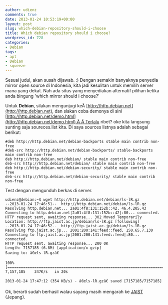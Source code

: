 ```yaml
---
author: udienz
comments: true
date: 2013-01-24 10:53:19+00:00
layout: post
slug: which-debian-repository-should-i-choose
title: Which debian repository should i choose?
wordpress_id: 728
categories:
- Debian
tags:
- apt
- Debian
- squeeze
---
```


Sesuai judul, akan susah dijawab. :) Dengan semakin banyaknya penyedia mirror open source di Indonesia, kita jadi kesulitan untuk memilih server mana yang dekat. Nah ada situs yang menyediakan alternatif pilihan ketika anda bingung 'which mirror should i choose?'

Untuk **Debian**, silakan mengunjugi keÂ [http://http.debian.net](http://http.debian.net), dan slakan coba demonya di sini [http://http.debian.net/demo.html](http://http.debian.net/demo.html).Â Â Terlalu ribet? oke kita langsung sunting saja soureces.list kita. Di saya sources listnya adalah sebagai berikut:

    
    #deb http://http.debian.net/debian-backports stable main contrib non-free
    #deb-src http://http.debian.net/debian-backports/ stable-backports main contrib non-free
    deb http://http.debian.net/debian/ stable main contrib non-free
    deb-src http://http.debian.net/debian/ stable main contrib non-free
    deb http://http.debian.net/debian-security/ stable main contrib non-free
    deb-src http://http.debian.net/debian-security/ stable main contrib non-free



Test dengan mengunduh berkas di server.


    
    udienz@debian:~$ wget http://http.debian.net/debian/ls-lR.gz
    --2013-01-24 17:46:51--  http://http.debian.net/debian/ls-lR.gz
    Resolving http.debian.net... 2a01:4f8:131:152b::42, 46.4.205.43
    Connecting to http.debian.net|2a01:4f8:131:152b::42|:80... connected.
    HTTP request sent, awaiting response... 302 Moved Temporarily
    Location: http://ftp.jaist.ac.jp/debian/ls-lR.gz [following]
    --2013-01-24 17:46:52--  http://ftp.jaist.ac.jp/debian/ls-lR.gz
    Resolving ftp.jaist.ac.jp... 2001:200:141:feed::feed, 150.65.7.130
    Connecting to ftp.jaist.ac.jp|2001:200:141:feed::feed|:80... connected.
    HTTP request sent, awaiting response... 200 OK
    Length: 7157185 (6.8M) [application/x-gzip]
    Saving to: â€œls-lR.gzâ€
    
    100%[======================================================================>] 7,157,185    347K/s   in 20s     
    
    2013-01-24 17:47:12 (354 KB/s) - â€œls-lR.gzâ€ saved [7157185/7157185]


Ok, berarti sudah berhasil walau sayang masih mengarah ke [JAIST](http://ftp.jaist.ac.jp/debian) (Jepang).

